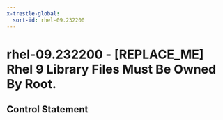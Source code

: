 ```yaml
---
x-trestle-global:
  sort-id: rhel-09.232200
---
```


# rhel-09.232200 - \[REPLACE_ME\] Rhel 9 Library Files Must Be Owned By Root.

## Control Statement
